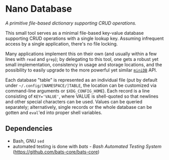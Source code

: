 # Nano Database

_A primitive file-based dictionary supporting CRUD operations._

This small tool serves as a minimal file-based key-value database supporting CRUD operations with a single lookup key. Assuming infrequent access by a single application, there's no file locking.

Many applications implement this on their own (and usually within a few lines with `read` and `grep`); by delegating to this tool, one gets a robust yet small implementation, consistency in usage and storage locations, and the possibility to easily upgrade to the more powerful yet similar [`miniDB`](https://github.com/inkarkat/miniDB) API.

Each database "table" is represented as an individual file (put by default under `~/.config/[NAMESPACE/]TABLE`, the location can be customized via command-line arguments or `$XDG_CONFIG_HOME`). Each record is a line consisting of `KEY='VALUE'`, where VALUE is shell-quoted so that newlines and other special characters can be used. Values can be queried separately; alternatively, single records or the whole database can be gotten and `eval`'ed into proper shell variables.

## Dependencies

* Bash, GNU `sed`
* automated testing is done with _bats - Bash Automated Testing System_ (https://github.com/bats-core/bats-core)
